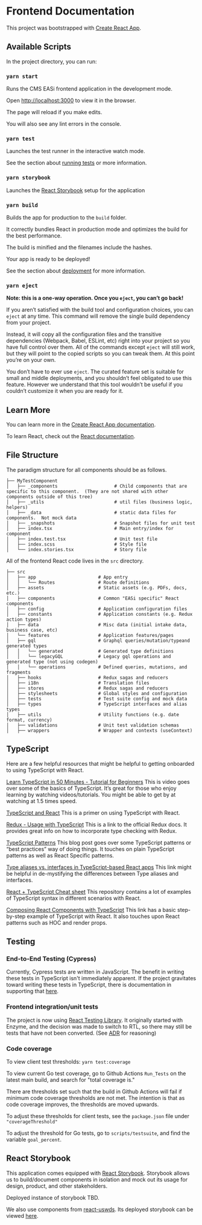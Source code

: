 # Frontend Documentation

This project was bootstrapped with [Create React App](https://github.com/facebook/create-react-app).

## Available Scripts

In the project directory, you can run:

### `yarn start`

Runs the CMS EASi frontend application in the development mode.

Open [http://localhost:3000](http://localhost:3000) to view it in the browser.

The page will reload if you make edits.

You will also see any lint errors in the console.

### `yarn test`

Launches the test runner in the interactive watch mode.

See the section about [running tests](https://facebook.github.io/create-react-app/docs/running-tests)
or more information.

### `yarn storybook`

Launches the [React Storybook](https://storybook.js.org) setup for the application

### `yarn build`

Builds the app for production to the `build` folder.

It correctly bundles React in production mode and optimizes the build for the
best performance.

The build is minified and the filenames include the hashes.

Your app is ready to be deployed!

See the section about [deployment](https://facebook.github.io/create-react-app/docs/deployment)
for more information.

### `yarn eject`

**Note: this is a one-way operation. Once you `eject`, you can’t go back!**

If you aren’t satisfied with the build tool and configuration choices, you can
`eject` at any time. This command will remove the single build dependency from
your project.

Instead, it will copy all the configuration files and the transitive
dependencies (Webpack, Babel, ESLint, etc) right into your project so you have
full control over them. All of the commands except `eject` will still work, but
they will point to the copied scripts so you can tweak them. At this point
you’re on your own.

You don’t have to ever use `eject`. The curated feature set is suitable for
small and middle deployments, and you shouldn’t feel obligated to use this
feature. However we understand that this tool wouldn’t be useful if you
couldn’t customize it when you are ready for it.

## Learn More

You can learn more in the [Create React App documentation](https://facebook.github.io/create-react-app/docs/getting-started).

To learn React, check out the [React documentation](https://reactjs.org/).

## File Structure

The paradigm structure for all components should be as follows.


```text
├── MyTestComponent
│   ├── _components                     # Child components that are specific to this component.  (They are not shared with other components outside of this tree)
│   ├── _utils                          # util files (business logic, helpers)
│   ├── _data                           # static data files for components.  Not mock data
│   ├── _snapshots                      # Snapshot files for unit test
│   ├── index.tsx                       # Main entry/index for component
│   ├── index.test.tsx                  # Unit test file
│   ├── index.scss                      # Style file
│   └── index.stories.tsx               # Story file
```


All of the frontend React code lives in the `src` directory.

```text
├── src
│   ├── app                       # App entry
│   │   └── Routes                # Route definitions
│   ├── assets                    # Static assets (e.g. PDFs, docs, etc.)
│   ├── components                # Common "EASi specific" React components
│   ├── config                    # Application configuration files
│   ├── constants                 # Application constants (e.g. Redux action types)
│   ├── data                      # Misc data (initial intake data, business case, etc)
│   └── features                  # Application features/pages
│   ├── gql                       # Graphql queries/mutation/typeand generated types
│   │   └── generated             # Generated type definitions
│   │   └── legacyGQL             # Legacy gql operations and generated type (not using codegen)
│   │   └── operations            # Defined queries, mutations, and fragments
│   ├── hooks                     # Redux sagas and reducers
│   ├── i18n                      # Translation files
│   ├── stores                    # Redux sagas and reducers
│   ├── stylesheets               # Global styles and configuration
│   ├── tests                     # Test suite config and mock data
│   ├── types                     # TypeScript interfaces and alias types
│   ├── utils                     # Utility functions (e.g. date format, currency)
│   ├── validations               # Unit test validation schemas
│   ├── wrappers                  # Wrapper and contexts (useContext)
```

## TypeScript

Here are a few helpful resources that might be helpful to getting onboarded to
using TypeScript with React.

[Learn TypeScript in 50 Minutes - Tutorial for Beginners](https://www.youtube.com/watch?v=WBPrJSw7yQA)
This is video goes over some of the basics of TypeScript. It’s great for those
who enjoy learning by watching videos/tutorials. You might be able to get by at
watching at 1.5 times speed.

[TypeScript and React](https://fettblog.eu/typescript-react/)
This is a primer on using TypeScript with React.

[Redux - Usage with TypeScript](https://redux.js.org/recipes/usage-with-typescript)
This is a link to the official Redux docs. It provides great info on how to
incorporate type checking with Redux.

[TypeScript Patterns](https://medium.com/@martin_hotell/10-typescript-pro-tips-patterns-with-or-without-react-5799488d6680)
This blog post goes over some TypeScript patterns or “best practices” way of
doing things. It touches on plain TypeScript patterns as well as React Specific
patterns.

[Type aliases vs. interfaces in TypeScript-based React apps](https://medium.com/@koss_lebedev/type-aliases-vs-interfaces-in-typescript-based-react-apps-e77c9a1d5fd0)
This link might be helpful in de-mystifying the differences between Type
aliases and interfaces.

[React + TypeScript Cheat sheet](https://github.com/typescript-cheatsheets/react-typescript-cheatsheet)
This repository contains a lot of examples of TypeScript syntax in different
scenarios with React.

[Composing React Components with TypeScript](https://www.pluralsight.com/guides/composing-react-components-with-typescript)
This link has a basic step-by-step example of TypeScript with React. It also
touches upon React patterns such as HOC and render props.

## Testing

### End-to-End Testing (Cypress)

Currently, Cypress tests are written in JavaScript. The benefit in writing these
tests in TypeScript isn't immediately apparent. If the project gravitates toward
writing these tests in TypeScript, there is documentation in supporting that [here](https://www.cypress.io/blog/2019/05/13/code-create-react-app-v3-and-its-cypress-tests-using-typescript/).

### Frontend integration/unit tests

The project is now using [React Testing Library](https://testing-library.com/docs/react-testing-library/intro/).
 It originally started with Enzyme, and the decision was made to switch to RTL,
 so there may still be tests that have not been converted.
 (See [ADR](https://github.com/cms-enterprise/easi-app/blob/main/docs/adr/0028-use-react-testing-library.md)
 for reasoning)

### Code coverage

  To view  client test thresholds:
`yarn test:coverage`

To view current Go test coverage, go to Github Actions `Run_Tests`
on the latest main build, and search for "total coverage is."

There are thresholds set such that the build in Github Actions
will fail if minimum code coverage thresholds are not met.
The intention is that as code coverage improves, the thresholds are moved upwards.

To adjust these thresholds for client tests, see the `package.json` file under `"coverageThreshold"`

To adjust the threshold for Go tests, go to `scripts/testsuite`,
and find the variable `goal_percent`.

## React Storybook

This application comes equipped with [React Storybook](https://storybook.js.org).
Storybook allows us to build/document components in isolation and mock out
its usage for design, product, and other stakeholders.

Deployed instance of storybook TBD.

We also use components from [react-uswds](https://github.com/trussworks/react-uswds).
Its deployed storybook can be viewed [here](https://trussworks.github.io/react-uswds/).
